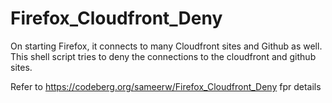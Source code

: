 # Firefox_Cloudfront_Deny
On starting Firefox, it connects to many Cloudfront sites and Github as well. This shell script tries to deny the connections to the cloudfront and github sites.


Refer to https://codeberg.org/sameerw/Firefox_Cloudfront_Deny fpr details
